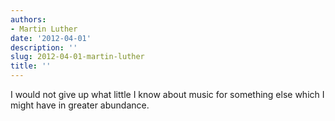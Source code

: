 ```yaml
---
authors:
- Martin Luther
date: '2012-04-01'
description: ''
slug: 2012-04-01-martin-luther
title: ''
---
```

I would not give up what little I know about music for something else which I might have in greater abundance.



